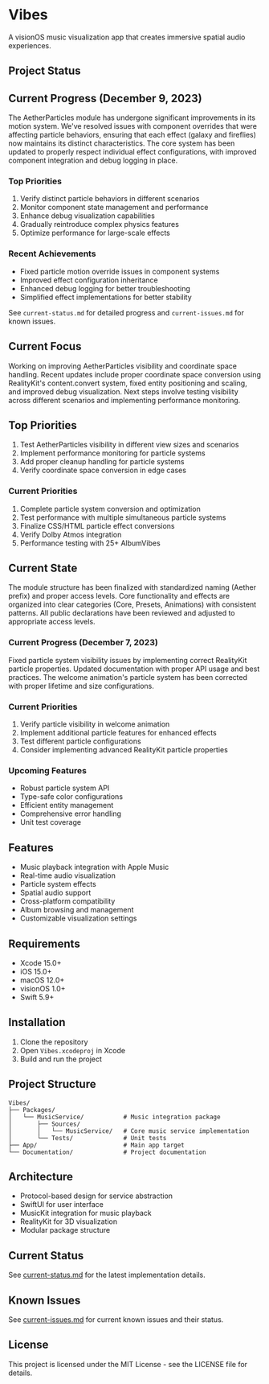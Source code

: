 # Vibes

A visionOS music visualization app that creates immersive spatial audio experiences.

## Project Status

## Current Progress (December 9, 2023)
The AetherParticles module has undergone significant improvements in its motion system. We've resolved issues with component overrides that were affecting particle behaviors, ensuring that each effect (galaxy and fireflies) now maintains its distinct characteristics. The core system has been updated to properly respect individual effect configurations, with improved component integration and debug logging in place.

### Top Priorities
1. Verify distinct particle behaviors in different scenarios
2. Monitor component state management and performance
3. Enhance debug visualization capabilities
4. Gradually reintroduce complex physics features
5. Optimize performance for large-scale effects

### Recent Achievements
- Fixed particle motion override issues in component systems
- Improved effect configuration inheritance
- Enhanced debug logging for better troubleshooting
- Simplified effect implementations for better stability

See `current-status.md` for detailed progress and `current-issues.md` for known issues.

## Current Focus
Working on improving AetherParticles visibility and coordinate space handling. Recent updates include proper coordinate space conversion using RealityKit's content.convert system, fixed entity positioning and scaling, and improved debug visualization. Next steps involve testing visibility across different scenarios and implementing performance monitoring.

## Top Priorities
1. Test AetherParticles visibility in different view sizes and scenarios
2. Implement performance monitoring for particle systems
3. Add proper cleanup handling for particle systems
4. Verify coordinate space conversion in edge cases

### Current Priorities
1. Complete particle system conversion and optimization
2. Test performance with multiple simultaneous particle systems
3. Finalize CSS/HTML particle effect conversions
4. Verify Dolby Atmos integration
5. Performance testing with 25+ AlbumVibes

## Current State
The module structure has been finalized with standardized naming (Aether prefix) and proper access levels. Core functionality and effects are organized into clear categories (Core, Presets, Animations) with consistent patterns. All public declarations have been reviewed and adjusted to appropriate access levels.

### Current Progress (December 7, 2023)
Fixed particle system visibility issues by implementing correct RealityKit particle properties. Updated documentation with proper API usage and best practices. The welcome animation's particle system has been corrected with proper lifetime and size configurations.

### Current Priorities
1. Verify particle visibility in welcome animation
2. Implement additional particle features for enhanced effects
3. Test different particle configurations
4. Consider implementing advanced RealityKit particle properties

### Upcoming Features
- Robust particle system API
- Type-safe color configurations
- Efficient entity management
- Comprehensive error handling
- Unit test coverage

## Features

- Music playback integration with Apple Music
- Real-time audio visualization
- Particle system effects
- Spatial audio support
- Cross-platform compatibility
- Album browsing and management
- Customizable visualization settings

## Requirements

- Xcode 15.0+
- iOS 15.0+
- macOS 12.0+
- visionOS 1.0+
- Swift 5.9+

## Installation

1. Clone the repository
2. Open `Vibes.xcodeproj` in Xcode
3. Build and run the project

## Project Structure

```
Vibes/
├── Packages/
│   └── MusicService/           # Music integration package
│       ├── Sources/
│       │   └── MusicService/   # Core music service implementation
│       └── Tests/              # Unit tests
├── App/                        # Main app target
└── Documentation/              # Project documentation
```

## Architecture

- Protocol-based design for service abstraction
- SwiftUI for user interface
- MusicKit integration for music playback
- RealityKit for 3D visualization
- Modular package structure

## Current Status

See [current-status.md](current-status.md) for the latest implementation details.

## Known Issues

See [current-issues.md](current-issues.md) for current known issues and their status.

## License

This project is licensed under the MIT License - see the LICENSE file for details.
